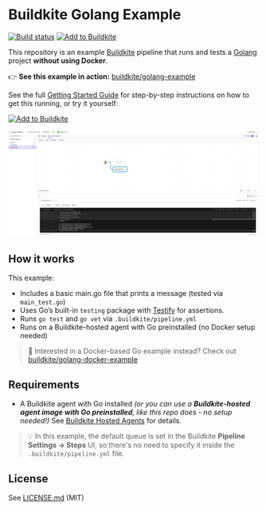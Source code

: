 # Buildkite Golang Example

[![Build status](https://badge.buildkite.com/aab023f2f33ab06766ed6236bc40caf0df1d9448e4f590d0ee.svg?branch=main)](https://buildkite.com/buildkite/golang-example/builds/latest?branch=main)
[![Add to Buildkite](https://img.shields.io/badge/Add%20to%20Buildkite-14CC80)](https://buildkite.com/new)

This repository is an example [Buildkite](https://buildkite.com/) pipeline that runs and tests a [Golang](https://go.dev) project **without using Docker**.

👉 **See this example in action:** [buildkite/golang-example](https://buildkite.com/buildkite/golang-example/builds/latest?branch=main)

See the full [Getting Started Guide](https://buildkite.com/docs/guides/getting-started) for step-by-step instructions on how to get this running, or try it yourself:

[![Add to Buildkite](https://buildkite.com/button.svg)](https://buildkite.com/new)

<a href="https://buildkite.com/buildkite/golang-example/builds/latest?branch=main">
  <img width="1491" alt="Screenshot of Buildkite Golang example pipeline" src=".buildkite/screenshot.png" />
</a>

<!-- docs:start -->

## How it works

This example:
- Includes a basic main.go file that prints a message (tested via `main_test.go`)
- Uses Go’s built-in `testing` package with [Testify](https://github.com/stretchr/testify) for assertions.
- Runs `go test` and `go vet` via `.buildkite/pipeline.yml`
- Runs on a Buildkite-hosted agent with Go preinstalled (no Docker setup needed)

> 🐳 Interested in a Docker-based Go example instead?
> Check out [buildkite/golang-docker-example](https://github.com/buildkite/golang-docker-example)

## Requirements

- A Buildkite agent with Go installed
  _(or you can use a **Buildkite-hosted agent image with Go preinstalled**, like this repo does - no setup needed!)_
  See [Buildkite Hosted Agents](https://buildkite.com/docs/pipelines/hosted-agents) for details.

> 💡 In this example, the default queue is set in the Buildkite **Pipeline Settings → Steps** UI,
> so there's no need to specify it inside the `.buildkite/pipeline.yml` file.

<!-- docs:end -->

## License

See [LICENSE.md](LICENSE.md) (MIT)
